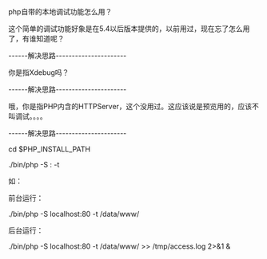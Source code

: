 php自带的本地调试功能怎么用？



这个简单的调试功能好象是在5.4以后版本提供的，以前用过，现在忘了怎么用了，有谁知道呢？



------解决思路----------------------



你是指Xdebug吗？



------解决思路----------------------



哦，你是指PHP内含的HTTPServer，这个没用过。这应该说是预览用的，应该不叫调试。。。。



------解决思路----------------------



cd $PHP_INSTALL_PATH  



./bin/php -S <addr>:<port> -t <docroot>  



如：  



前台运行：  



./bin/php -S localhost:80 -t /data/www/  



后台运行：  



./bin/php -S localhost:80 -t /data/www/ >> /tmp/access.log 2>&1 &  